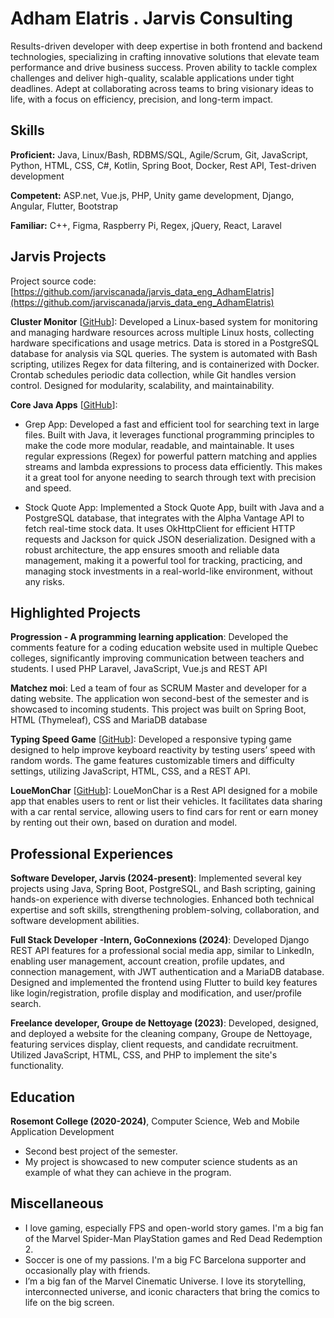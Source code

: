 # Adham Elatris . Jarvis Consulting

Results-driven developer with deep expertise in both frontend and backend technologies, specializing in crafting innovative solutions that elevate team performance and drive business success. Proven ability to tackle complex challenges and deliver high-quality, scalable applications under tight deadlines. Adept at collaborating across teams to bring visionary ideas to life, with a focus on efficiency, precision, and long-term impact.

## Skills

**Proficient:** Java, Linux/Bash, RDBMS/SQL, Agile/Scrum, Git, JavaScript, Python, HTML, CSS, C#, Kotlin, Spring Boot, Docker, Rest API, Test-driven development

**Competent:** ASP.net, Vue.js, PHP, Unity game development, Django, Angular, Flutter, Bootstrap

**Familiar:** C++, Figma, Raspberry Pi, Regex, jQuery, React, Laravel

## Jarvis Projects

Project source code: [https://github.com/jarviscanada/jarvis_data_eng_AdhamElatris](https://github.com/jarviscanada/jarvis_data_eng_AdhamElatris)


**Cluster Monitor** [[GitHub](https://github.com/jarviscanada/jarvis_data_eng_AdhamElatris/tree/master/linux_sql)]: Developed a Linux-based system for monitoring and managing hardware resources across multiple Linux hosts, collecting hardware specifications and usage metrics. Data is stored in a PostgreSQL database for analysis via SQL queries. The system is automated with Bash scripting, utilizes Regex for data filtering, and is containerized with Docker. Crontab schedules periodic data collection, while Git handles version control. Designed for modularity, scalability, and maintainability.

**Core Java Apps** [[GitHub](https://github.com/jarviscanada/jarvis_data_eng_AdhamElatris/tree/master/core_java)]:
      
  - Grep App: Developed a fast and efficient tool for searching text in large files. Built with Java, it leverages functional programming principles to make the code more modular, readable, and maintainable. It uses regular expressions (Regex) for powerful pattern matching and applies streams and lambda expressions to process data efficiently. This makes it a great tool for anyone needing to search through text with precision and speed.

  - Stock Quote App: Implemented a Stock Quote App, built with Java and a PostgreSQL database, that integrates with the Alpha Vantage API to fetch real-time stock data. It uses OkHttpClient for efficient HTTP requests and Jackson for quick JSON deserialization. Designed with a robust architecture, the app ensures smooth and reliable data management, making it a powerful tool for tracking, practicing, and managing stock investments in a real-world-like environment, without any risks.


## Highlighted Projects
**Progression - A programming learning application**: Developed the comments feature for a coding education website used in multiple Quebec colleges, significantly improving communication between teachers and students. I used PHP Laravel, JavaScript, Vue.js and REST API

**Matchez moi**: Led a team of four as SCRUM Master and developer for a dating website. The application won second-best of the semester and is showcased to incoming students. This project was built on Spring Boot, HTML (Thymeleaf), CSS and MariaDB database

**Typing Speed Game** [[GitHub](https://github.com/aelatris/TypingGame)]: Developed a responsive typing game designed to help improve keyboard reactivity by testing users’ speed with random words. The game features customizable timers and difficulty settings, utilizing JavaScript, HTML, CSS, and a REST API.

**LoueMonChar** [[GitHub](https://github.com/aelatris/Api-location-auto)]: LoueMonChar is a Rest API designed for a mobile app that enables users to rent or list their vehicles. It facilitates data sharing with a car rental service, allowing users to find cars for rent or earn money by renting out their own, based on duration and model.


## Professional Experiences

**Software Developer, Jarvis (2024-present)**: Implemented several key projects using Java, Spring Boot, PostgreSQL, and Bash scripting, gaining hands-on experience with diverse technologies. Enhanced both technical expertise and soft skills, strengthening problem-solving, collaboration, and software development abilities.

**Full Stack Developer -Intern, GoConnexions (2024)**: Developed Django REST API features for a professional social media app, similar to LinkedIn, enabling user management, account creation, profile updates, and connection management, with JWT authentication and a MariaDB database. Designed and implemented the frontend using Flutter to build key features like login/registration, profile display and modification, and user/profile search.

**Freelance developer, Groupe de Nettoyage (2023)**: Developed, designed, and deployed a website for the cleaning company, Groupe de Nettoyage, featuring services display, client requests, and candidate recruitment. Utilized JavaScript, HTML, CSS, and PHP to implement the site's functionality.


## Education
**Rosemont College (2020-2024)**, Computer Science, Web and Mobile Application Development
- Second best project of the semester.
- My project is showcased to new computer science students as an example of what they can achieve in the program.


## Miscellaneous
- I love gaming, especially FPS and open-world story games. I'm a big fan of the Marvel Spider-Man PlayStation games and Red Dead Redemption 2.
- Soccer is one of my passions. I'm a big FC Barcelona supporter and occasionally play with friends.
- I’m a big fan of the Marvel Cinematic Universe. I love its storytelling, interconnected universe, and iconic characters that bring the comics to life on the big screen.